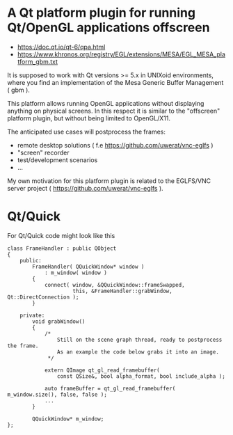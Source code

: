 # A Qt platform plugin for running Qt/OpenGL applications offscreen

- https://doc.qt.io/qt-6/qpa.html
- https://www.khronos.org/registry/EGL/extensions/MESA/EGL_MESA_platform_gbm.txt

It is supposed to work with Qt versions >= 5.x in UNIXoid environments, where
you find an implementation of the Mesa Generic Buffer Management ( gbm ).

This platform allows running OpenGL applications without displaying anything
on physical screens. In this respect it is similar to the "offscreen" platform plugin,
but without being limited to OpenGL/X11.

The anticipated use cases will postprocess the frames:

- remote desktop solutions ( f.e https://github.com/uwerat/vnc-eglfs )
- "screen" recorder
- test/development scenarios
- ...

My own motivation for this platform plugin is related to the EGLFS/VNC server 
project ( https://github.com/uwerat/vnc-eglfs ).

# Qt/Quick

For Qt/Quick code might look like this

```
class FrameHandler : public QObject
{
    public:
        FrameHandler( QQuickWindow* window )
            : m_window( window )
        {
            connect( window, &QQuickWindow::frameSwapped,
                     this, &FrameHandler::grabWindow, Qt::DirectConnection );
        }

    private:
        void grabWindow()
        {
            /*
                Still on the scene graph thread, ready to postprocess the frame.
                As an example the code below grabs it into an image.
             */

            extern QImage qt_gl_read_framebuffer(
                const QSize&, bool alpha_format, bool include_alpha );

            auto frameBuffer = qt_gl_read_framebuffer( m_window.size(), false, false );
            ...
        }

        QQuickWindow* m_window;
};

```
